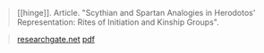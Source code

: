 > [[hinge]]. 
> Article.
> "Scythian and Spartan Analogies in Herodotos' Representation: 
> Rites of Initiation and Kinship Groups". 

> [researchgate.net](https://www.researchgate.net/publication/237820296)
> [pdf](a/g-hinge2016.pdf)